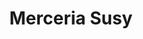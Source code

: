 ---
title: "Merceria Susy"
url: /almoloya-de-juarez-estado-de-mexico/merceria-susy/
shop: hágalo usted mismo
---
